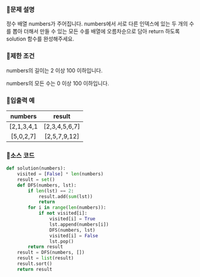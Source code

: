 ### 📌문제 설명

정수 배열 numbers가 주어집니다. numbers에서 서로 다른 인덱스에 있는 두 개의 수를 뽑아 더해서 만들 수 있는 모든 수를 배열에 오름차순으로 담아 return 하도록 solution 함수를 완성해주세요.

### 📌제한 조건

numbers의 길이는 2 이상 100 이하입니다.

numbers의 모든 수는 0 이상 100 이하입니다.

### 📌입출력 예

|numbers|result|
|:-----:|:-----:|
|[2,1,3,4,1|[2,3,4,5,6,7]|
|[5,0,2,7]|[2,5,7,9,12]|

### 📌소스 코드

```python
def solution(numbers):
    visited = [False] * len(numbers)
    result = set()
    def DFS(numbers, lst):
        if len(lst) == 2:
            result.add(sum(lst))
            return
        for i in range(len(numbers)):
            if not visited[i]:
                visited[i] = True
                lst.append(numbers[i])
                DFS(numbers, lst)
                visited[i] = False
                lst.pop()
        return result
    result = DFS(numbers, [])
    result = list(result)
    result.sort()
    return result
```

